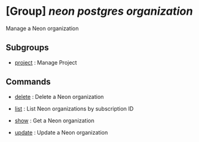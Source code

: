 # [Group] _neon postgres organization_

Manage a Neon organization

## Subgroups

- [project](/Commands/neon/postgres/organization/project/readme.md)
: Manage Project

## Commands

- [delete](/Commands/neon/postgres/organization/_delete.md)
: Delete a Neon organization

- [list](/Commands/neon/postgres/organization/_list.md)
: List Neon organizations by subscription ID

- [show](/Commands/neon/postgres/organization/_show.md)
: Get a Neon organization

- [update](/Commands/neon/postgres/organization/_update.md)
: Update a Neon organization
